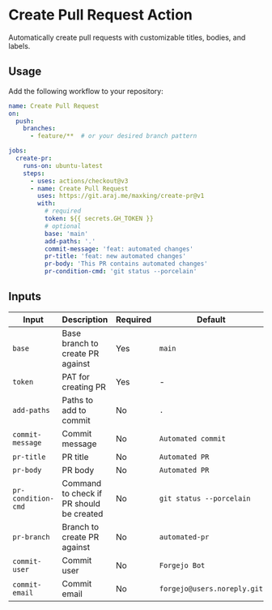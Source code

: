 
# Create Pull Request Action

Automatically create pull requests with customizable titles, bodies, and labels.

## Usage

Add the following workflow to your repository:


```yaml
name: Create Pull Request
on:
  push:
    branches:
      - feature/**  # or your desired branch pattern

jobs:
  create-pr:
    runs-on: ubuntu-latest
    steps:
      - uses: actions/checkout@v3
      - name: Create Pull Request
        uses: https://git.araj.me/maxking/create-pr@v1
        with:
          # required
          token: ${{ secrets.GH_TOKEN }}
          # optional
          base: 'main'
          add-paths: '.'
          commit-message: 'feat: automated changes'
          pr-title: 'feat: new automated changes'
          pr-body: 'This PR contains automated changes'
          pr-condition-cmd: 'git status --porcelain'
```
## Inputs

| Input | Description | Required | Default |
|-------|-------------|----------|---------|
| `base` | Base branch to create PR against | Yes | `main` |
| `token` | PAT for creating PR | Yes | - |
| `add-paths` | Paths to add to commit | No | `.` |
| `commit-message` | Commit message | No | `Automated commit` |
| `pr-title` | PR title | No | `Automated PR` |
| `pr-body` | PR body | No | `Automated PR` |
| `pr-condition-cmd` | Command to check if PR should be created | No | `git status --porcelain` |
| `pr-branch` | Branch to create PR against | No | `automated-pr` |
| `commit-user` | Commit user | No | `Forgejo Bot` |
| `commit-email` | Commit email | No | `forgejo@users.noreply.git` |
